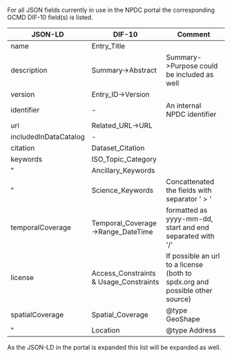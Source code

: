 For all JSON fields currently in use in the NPDC portal the corresponding GCMD DIF-10 field(s) is listed.

JSON-LD | DIF-10 | Comment
---- | ---- | ----
name | Entry_Title
description | Summary->Abstract | Summary->Purpose could be included as well
version | Entry_ID->Version
identifier | - | An internal NPDC identifier
url | Related_URL->URL
includedInDataCatalog | -
citation | Dataset_Citation
keywords | ISO_Topic_Category
" | Ancillary_Keywords
" | Science_Keywords | Concattenated the fields with separator ' > '
temporalCoverage | Temporal_Coverage->Range_DateTime | formatted as yyyy-mm-dd,<br/>start and end separated with '/'
license | Access_Constraints & Usage_Constraints | If possible an url to a license (both to spdx.org and possible other source)
spatialCoverage | Spatial_Coverage | @type GeoShape
" | Location | @type Address

As the JSON-LD in the portal is expanded this list will be expanded as well.